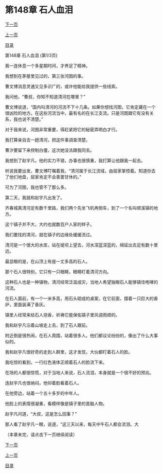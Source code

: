 <h1>第148章    石人血泪</h1>
            <div><p><a href="./0442_%E7%AC%AC148%E7%AB%A0_%E7%9F%B3%E4%BA%BA%E8%A1%80%E6%B3%AA.md">下一页</a></p><p><a href="./0440_%E7%AC%AC147%E7%AB%A0_%E7%83%88%E8%A1%80%E9%87%91%E5%88%9A.md">上一页</a></p><p><a href="../">目录</a></p></div>
            <div><p>第148章    石人血泪 (第1/3页)</p><p>我一连休息一个多星期时间，才养足了精神。</p><p>我想到在茅屋里见过的，第三张河图的事。</p><p>曹文博消息灵通又见多识广的，或许他能给我提供一些线索。</p><p>我问他，“曹叔，你知不知道清河在哪里？”</p><p>曹文博说道，“国内叫清河的河流不下十几条。如果你想找河图，它肯定藏在一个很凶险的地方。在这些河流当中，最有名的在长江支流。只是河图跟它有没有关系，我也说不清楚。”</p><p>对于我来说，河图非常重要，得赶紧把它的秘密弄明白才行。</p><p>我打算亲自去一趟清河，把这件事调查清楚。</p><p>曹汐要留下来控制白僵，这次她没法跟我同去。</p><p>我想到了赵宇凡，他的实力不错，办事也很慎重，我打算让他跟我一起去。</p><p>听说我要出发，曹文博叮嘱着我，“清河属于长江流域，由屈家掌控着。知道你去了他们地盘，屈家肯定不会善罢甘休的。”</p><p>可为了河图，我也管不了那么多。</p><p>第二天，我就和赵宇凡出发了。</p><p>齐春城离清河足有数千里路，我们两个先坐飞机再倒车，到了一个名叫顺溪镇的地方。</p><p>这个镇子并不大，大约也就数百户人家的样子。</p><p>我们要找的清河，就在镇子的边缘处缓缓流过。</p><p>清河是一个很大的水库，站在堤坝上望去，河水深蓝深蓝的，绵延出去足有数十里远。</p><p>最显眼的是，在山顶上有座一丈多高的石人。</p><p>那个石人很特别，它只有一只眼睛，眼睛盯着清河方向。</p><p>这种石人也是一种镇物，清河经常泛滥成灾，当地人希望独眼石人能够镇住咆哮的河流。</p><p>在石人面前，有一个一米多高，用石头砌成的桌案，在它前面，摆着一只巨大的香炉，里面装满了香灰。</p><p>镇里人经常来给石人烧香，祈祷它能保佑镇子里风调雨顺的。</p><p>我和赵宇凡沿着山坡走上去，到了石人跟前。</p><p>附近倒是很热闹，在石人周围，站着很多人。他们都议论纷纷的，像出了什么大事似的。</p><p>我和赵宇凡很好奇的走到人群里，这才发现，大伙都盯着石人的脸。</p><p>我吃惊的看到，一行红色液体正顺着石人的脸流下来。</p><p>在场的人都很惊慌，对于当地人来说，石人流泪，本身就是一个很不好的预兆。</p><p>连赵宇凡也很纳闷，他仰着脸看着石人。</p><p>在他旁边，站着一个五十多岁的中年人。</p><p>他脸上的表情很凝重，看模样像是镇子里的首脑人物。</p><p>赵宇凡问道，“大叔，这是怎么回事？”</p><p>那人看了赵宇凡一眼，说道，“这三天以来，每天中午石人都会流泪。大</p><p>（本章未完，请点击下一页继续阅读）</p></div>
            <div><p><a href="./0442_%E7%AC%AC148%E7%AB%A0_%E7%9F%B3%E4%BA%BA%E8%A1%80%E6%B3%AA.md">下一页</a></p><p><a href="./0440_%E7%AC%AC147%E7%AB%A0_%E7%83%88%E8%A1%80%E9%87%91%E5%88%9A.md">上一页</a></p><p><a href="../">目录</a></p></div>